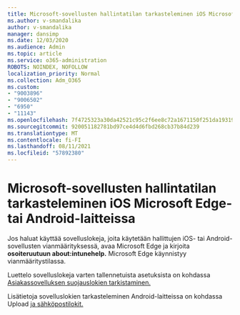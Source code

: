 ```yaml
---
title: Microsoft-sovellusten hallintatilan tarkasteleminen iOS Microsoft Edge- tai Android-laitteissa
ms.author: v-smandalika
author: v-smandalika
manager: dansimp
ms.date: 12/03/2020
ms.audience: Admin
ms.topic: article
ms.service: o365-administration
ROBOTS: NOINDEX, NOFOLLOW
localization_priority: Normal
ms.collection: Adm_O365
ms.custom:
- "9003896"
- "9006502"
- "6950"
- "11143"
ms.openlocfilehash: 7f4725323a30da42521c95c2f6ee8c72a1671150f251da193199d140f17beb66
ms.sourcegitcommit: 920051182781bd97ce4d4d6fbd268cb37b84d239
ms.translationtype: MT
ms.contentlocale: fi-FI
ms.lasthandoff: 08/11/2021
ms.locfileid: "57892380"
---
```

# <a name="view-the-management-status-of-microsoft-apps-by-using-microsoft-edge-for-ios-or-android-devices"></a>Microsoft-sovellusten hallintatilan tarkasteleminen iOS Microsoft Edge- tai Android-laitteissa

Jos haluat käyttää sovelluslokeja, joita käytetään hallittujen iOS- tai Android-sovellusten vianmäärityksessä, avaa Microsoft Edge ja kirjoita **osoiteruutuun about:intunehelp.** Microsoft Edge käynnistyy vianmääritystilassa.

Luettelo sovelluslokeja varten tallennetuista asetuksista on kohdassa [Asiakassovelluksen suojauslokien tarkistaminen.](https://docs.microsoft.com/mem/intune/apps/app-protection-policy-settings-log)

Lisätietoja sovelluslokien tarkasteleminen Android-laitteissa on kohdassa Upload [ja sähköpostilokit.](https://docs.microsoft.com/mem/intune/user-help/send-logs-to-your-it-admin-by-email-android)